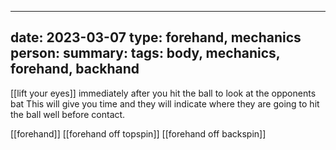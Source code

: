
---
date: 2023-03-07
type: forehand, mechanics
person: 
summary: 
tags: body, mechanics, forehand, backhand
---

[[lift your eyes]] immediately after you hit the ball to look at the opponents bat 
This will give you time and they will indicate where they are going to hit the ball well before contact.

[[forehand]] [[forehand off topspin]] [[forehand off backspin]]